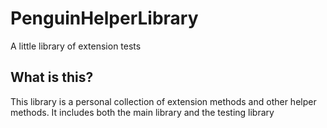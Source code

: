# PenguinHelperLibrary
A little library of extension tests

## What is this?
This library is a personal collection of extension methods and other helper methods. It includes both the main library and the testing library

